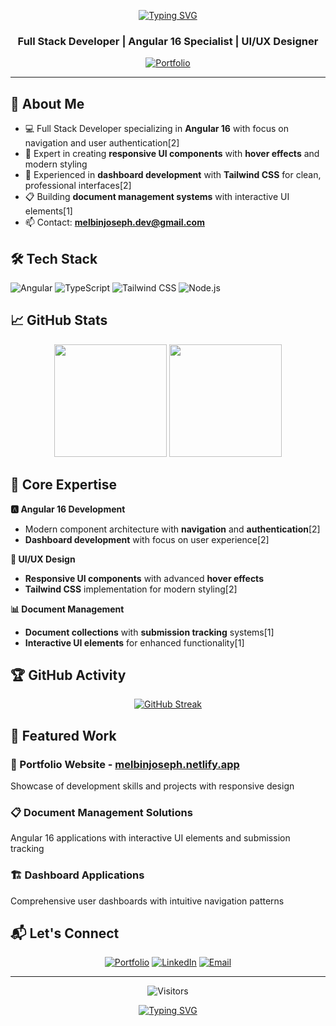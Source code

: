 <div align="center">

[![Typing SVG](https://readme-typing-svg.demolab.com/?lines=Hi!+I'm+MELBIN+JOSEPH+👋;Angular+16+Developer+🚀;UI+Designer+%26+Problem+Solver+✨&font=Fira%20Code&center=true&width=800&height=60&color=58a6ff&vCenter=true&pause=2000&size=22)](https://git.io/typing-svg)

### Full Stack Developer | Angular 16 Specialist | UI/UX Designer

[![Portfolio](https://img.shields.io/badge/🌐_Portfolio-Visit-blue?style=for-the-badge)](https://melbinjoseph.netlify.app/)

</div>

---

## 🚀 About Me

- 💻 Full Stack Developer specializing in **Angular 16** with focus on navigation and user authentication[2]
- 🎨 Expert in creating **responsive UI components** with **hover effects** and modern styling
- 🔐 Experienced in **dashboard development** with **Tailwind CSS** for clean, professional interfaces[2]
- 📋 Building **document management systems** with interactive UI elements[1]
- 📫 Contact: **melbinjoseph.dev@gmail.com**

## 🛠️ Tech Stack

![Angular](https://img.shields.io/badge/Angular-DD0031?style=for-the-badge&logo=angular&logoColor=white)
![TypeScript](https://img.shields.io/badge/TypeScript-007ACC?style=for-the-badge&logo=typescript&logoColor=white)
![Tailwind CSS](https://img.shields.io/badge/Tailwind_CSS-38B2AC?style=for-the-badge&logo=tailwind-css&logoColor=white)
![Node.js](https://img.shields.io/badge/Node.js-43853D?style=for-the-badge&logo=node.js&logoColor=white)

</div>

## 📈 GitHub Stats

<div align="center">

<img height="180em" src="https://github-readme-stats.vercel.app/api?username=melbin726&show_icons=true&theme=tokyonight&hide_border=true&count_private=true"/>

<img height="180em" src="https://github-readme-stats.vercel.app/api/top-langs/?username=melbin726&layout=compact&theme=tokyonight&hide_border=true&langs_count=6"/>

</div>

## 💼 Core Expertise

**🅰️ Angular 16 Development**
- Modern component architecture with **navigation** and **authentication**[2]
- **Dashboard development** with focus on user experience[2]

**🎨 UI/UX Design**
- **Responsive UI components** with advanced **hover effects**
- **Tailwind CSS** implementation for modern styling[2]

**📊 Document Management**
- **Document collections** with **submission tracking** systems[1]
- **Interactive UI elements** for enhanced functionality[1]

## 🏆 GitHub Activity

<div align="center">

[![GitHub Streak](https://github-readme-streak-stats.herokuapp.com/?user=melbin726&theme=tokyonight&hide_border=true)](https://git.io/streak-stats)

</div>

## 🎯 Featured Work

### **🌟 Portfolio Website** - [melbinjoseph.netlify.app](https://melbinjoseph.netlify.app/)
Showcase of development skills and projects with responsive design

### **📋 Document Management Solutions**
Angular 16 applications with interactive UI elements and submission tracking

### **🏗️ Dashboard Applications**
Comprehensive user dashboards with intuitive navigation patterns

## 📬 Let's Connect

<div align="center">

[![Portfolio](https://img.shields.io/badge/Portfolio-black?style=flat-square&logo=vercel&logoColor=white)](https://melbinjoseph.netlify.app/)
[![LinkedIn](https://img.shields.io/badge/LinkedIn-0077B5?style=flat-square&logo=linkedin&logoColor=white)](https://linkedin.com/in/melbinjoseph)
[![Email](https://img.shields.io/badge/Email-D14836?style=flat-square&logo=gmail&logoColor=white)](mailto:melbinjoseph.dev@gmail.com)

---

![Visitors](https://komarev.com/ghpvc/?username=melbin726&style=flat-square&color=blueviolet)

[![Typing SVG](https://readme-typing-svg.demolab.com/?lines=Thanks+for+visiting!+✨;Building+amazing+web+experiences+🚀&center=true&width=400&height=30&color=58a6ff&size=16&pause=3000)](https://git.io/typing-svg)

</div>

<div align="center">

